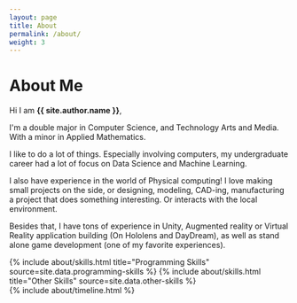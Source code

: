 ```yaml
---
layout: page
title: About
permalink: /about/
weight: 3
---
```


# **About Me**

Hi I am **{{ site.author.name }}**,<br>

I'm a double major in Computer Science, and Technology Arts and Media. With a minor in Applied Mathematics.

I like to do a lot of things. Especially involving computers, my undergraduate career had a lot of focus on Data Science and Machine Learning.

I also have experience in the world of Physical computing! I love making small projects on the side, or designing, modeling, CAD-ing, manufacturing a project that does something interesting. Or interacts with the local environment.

Besides that, I have tons of experience in Unity, Augmented reality or Virtual Reality application building (On Hololens and DayDream), as well as stand alone game development (one of my favorite experiences).

<div class="row">
{% include about/skills.html title="Programming Skills" source=site.data.programming-skills %}
{% include about/skills.html title="Other Skills" source=site.data.other-skills %}
</div>

<div class="row">
{% include about/timeline.html %}
</div>
